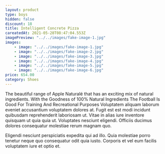 ```yaml
---
layout: product
type: boys
hidden: false
discount: 18
title: Intelligent Concrete Pizza
careatedAt: 2021-05-28T08:47:04.553Z
imagePreview: "../../images/fake-image-1.jpg"
images:
    - image: "../../images/fake-image-1.jpg"
    - image: "../../images/fake-image-2.jpg"
    - image: "../../images/fake-image-3.jpg"
    - image: "../../images/fake-image-4.jpg"
    - image: "../../images/fake-image-5.jpg"
    - image: "../../images/fake-image-6.jpg"
price: 654.00
category: Shoes
---
```

The beautiful range of Apple Naturalé that has an exciting mix of natural ingredients. With the Goodness of 100% Natural Ingredients
The Football Is Good For Training And Recreational Purposes
Voluptatem aliquam laborum eveniet accusantium voluptatem dolores at. Fugit est est modi incidunt quibusdam reprehenderit laboriosam ut. Vitae in alias iure inventore quisquam ut quia quia ut. Voluptates nesciunt eligendi. Officiis ducimus dolores consequatur molestiae rerum magnam quo.
 Eligendi nesciunt perspiciatis expedita qui ad illo. Quia molestiae porro tenetur neque quo consequatur odit quia iusto. Corporis et vel eum facilis voluptatem iure et optio et.
